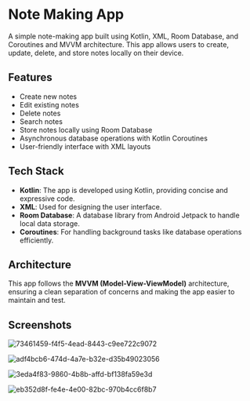 # Note Making App

A simple note-making app built using Kotlin, XML, Room Database, and Coroutines and MVVM architecture. This app allows users to create, update, delete, and store notes locally on their device.

## Features

- Create new notes
- Edit existing notes
- Delete notes
- Search notes
- Store notes locally using Room Database
- Asynchronous database operations with Kotlin Coroutines
- User-friendly interface with XML layouts

## Tech Stack

- **Kotlin**: The app is developed using Kotlin, providing concise and expressive code.
- **XML**: Used for designing the user interface.
- **Room Database**: A database library from Android Jetpack to handle local data storage.
- **Coroutines**: For handling background tasks like database operations efficiently.

## Architecture

This app follows the **MVVM (Model-View-ViewModel)** architecture, ensuring a clean separation of concerns and making the app easier to maintain and test.

## Screenshots

![73461459-f4f5-4ead-8443-c9ee722c9072](https://github.com/user-attachments/assets/61a7d5ad-ee9a-40b1-b166-4cafd2d8537e)


![adf4bcb6-474d-4a7e-b32e-d35b49023056](https://github.com/user-attachments/assets/74c8ff77-61d0-45c2-9c25-3ecca32227ce)


![3eda4f83-9860-4b8b-affd-bf138fa59e3d](https://github.com/user-attachments/assets/7f3e2a4f-77ea-46da-bc73-634daf2188d7)


![eb352d8f-fe4e-4e00-82bc-970b4cc6f8b7](https://github.com/user-attachments/assets/2213e7da-192a-4788-a667-d01b828ecb4a)

